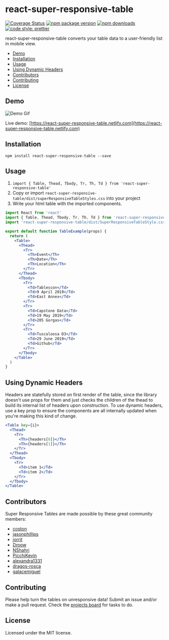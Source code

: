 # react-super-responsive-table

[![Coverage Status](https://coveralls.io/repos/github/coston/react-super-responsive-table/badge.svg?branch=master)](https://coveralls.io/github/coston/react-super-responsive-table?branch=master)
[![npm package version](https://badge.fury.io/js/react-super-responsive-table.svg)](https://www.npmjs.com/package/react-super-responsive-table)
[![npm downloads](https://img.shields.io/npm/dm/react-super-responsive-table.svg)](https://www.npmjs.com/package/react-super-responsive-table)
[![code style: prettier](https://img.shields.io/badge/code_style-prettier-ff69b4.svg)](https://prettier.io)

react-super-responsive-table converts your table data to a user-friendly list in mobile view.

- [Demo](#demo)
- [Installation](#installation)
- [Usage](#usage)
- [Using Dynamic Headers](#using-dynamic-headers)
- [Contributors](#Contributors)
- [Contributing](#contributing)
- [License](#license)

## Demo

![Demo Gif](https://user-images.githubusercontent.com/7424180/55982530-baab9900-5c5e-11e9-97c0-0336c5889504.gif)

Live demo: [https://react-super-responsive-table.netlify.com](https://react-super-responsive-table.netlify.com)

## Installation

```
npm install react-super-responsive-table --save
```

## Usage

1. `import { Table, Thead, Tbody, Tr, Th, Td } from 'react-super-responsive-table'`
2. Copy or import `react-super-responsive-table/dist/superResponsiveTableStyles.css` into your project
3. Write your html table with the imported components.

```jsx
import React from 'react'
import { Table, Thead, Tbody, Tr, Th, Td } from 'react-super-responsive-table'
import 'react-super-responsive-table/dist/SuperResponsiveTableStyle.css'

export default function TableExample(props) {
  return (
    <Table>
      <Thead>
        <Tr>
          <Th>Event</Th>
          <Th>Date</Th>
          <Th>Location</Th>
        </Tr>
      </Thead>
      <Tbody>
        <Tr>
          <Td>Tablescon</Td>
          <Td>9 April 2019</Td>
          <Td>East Annex</Td>
        </Tr>
        <Tr>
          <Td>Capstone Data</Td>
          <Td>19 May 2019</Td>
          <Td>205 Gorgas</Td>
        </Tr>
        <Tr>
          <Td>Tuscaloosa D3</Td>
          <Td>29 June 2019</Td>
          <Td>Github</Td>
        </Tr>
      </Tbody>
    </Table>
  )
}
```

## Using Dynamic Headers

Headers are statefully stored on first render of the table, since the library doesn't use props for them and just checks the children of the thead to build its internal list of headers upon construction. To use dynamic headers, use a key prop to ensure the components are all internally updated when you're making this kind of change.

```jsx
<Table key={i}>
  <Thead>
    <Tr>
      <Th>{headers[0]}</Th>
      <Th>{headers[1]}</Th>
    </Tr>
  </Thead>
  <Tbody>
    <Tr>
      <Td>item 1</Td>
      <Td>item 2</Td>
    </Tr>
  </Tbody>
</Table>
```

## Contributors

Super Responsive Tables are made possible by these great community members:

- [coston](https://github.com/coston)
- [jasonphillips](https://github.com/jasonphillips)
- [jorrit](https://github.com/jorrit)
- [Droow](https://github.com/droow)
- [NShahri](https://github.com/NShahri)
- [PicchiKevin](https://github.com/PicchiKevin)
- [alexandra1331](https://github.com/alexandra1331)
- [dragos-rosca](https://github.com/dragos-rosca)
- [galacemiguel](https://github.com/galacemiguel)

## Contributing

Please help turn the tables on unresponsive data! Submit an issue and/or make a pull request. Check the [projects board](https://github.com/coston/react-super-responsive-table/projects) for tasks to do.

## License

Licensed under the MIT license.
